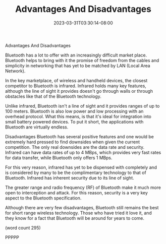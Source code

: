 ﻿---
title: "Advantages And Disadvantages"
date: 2023-03-31T03:30:14-08:00
description: "Bluetooth Technology Tips for Web Success"
featured_image: "/images/Bluetooth Technology.jpg"
tags: ["Bluetooth Technology"]
---

Advantages And Disadvantages

Bluetooth has a lot to offer with an increasingly
difficult market place.  Bluetooth helps to bring
with it the promise of freedom from the cables and
simplicity in networking that has yet to be matched
by LAN (Local Area Network).

In the key marketplace, of wireless and handheld
devices, the closest competitor to Bluetooth is
infrared.  Infrared holds many key features, 
although the line of sight it provides doesn't go
through walls or through obstacles like that of the
Bluetooth technology.

Unlike infrared, Bluetooth isn't a line of sight and
it provides ranges of up to 100 meters.  Bluetooth
is also low power and low processing with an 
overhead protocol.  What this means, is that it's 
ideal for integration into small battery powered
devices.  To put it short, the applications with
Bluetooth are virtually endless.  

Disadvantages
Bluetooth has several positive features and one
would be extremely hard pressed to find downsides
when given the current competition.  The only real
downsides are the data rate and security.  Infrared
can have data rates of up to 4 MBps, which provides
very fast rates for data transfer, while Bluetooth
only offers 1 MBps.

For this very reason, infrared has yet to be 
dispensed with completely and is considered by
many to be the complimentary technology to that
of Bluetooth.  Infrared has inherent security due
to its line of sight.  

The greater range and radio frequency (RF) of 
Bluetooth make it much more open to interception and
attack.  For this reason, security is a very key
aspect to the Bluetooth specification.

Although there are very few disadvantages, Bluetooth
still remains the best for short range wireless
technology.  Those who have tried it love it, and
they know for a fact that Bluetooth will be
around for years to come.

(word count 295)

PPPPP
